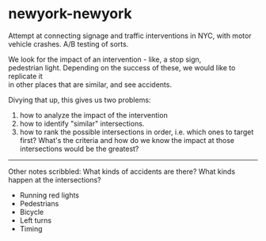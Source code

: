 # newyork-newyork
Attempt at connecting signage and traffic interventions in NYC, with motor vehicle crashes.  A/B testing of sorts.

We look for the impact of an intervention - like, a stop sign,  
pedestrian light.
Depending on the success of these, we would like to replicate it  
in other places that are similar, and see accidents.  

Divying that up, this gives us two problems: 
1. how to analyze the impact of the intervention  
2. how to identify "similar" intersections.  
3. how to rank the possible intersections in order, i.e. which ones to target first? What's the criteria and how do we know the impact at those intersections would be the greatest?  

---
Other notes scribbled:
What kinds of accidents are there?
What kinds happen at the intersections?
- Running red lights
- Pedestrians
- Bicycle
- Left turns
- Timing




